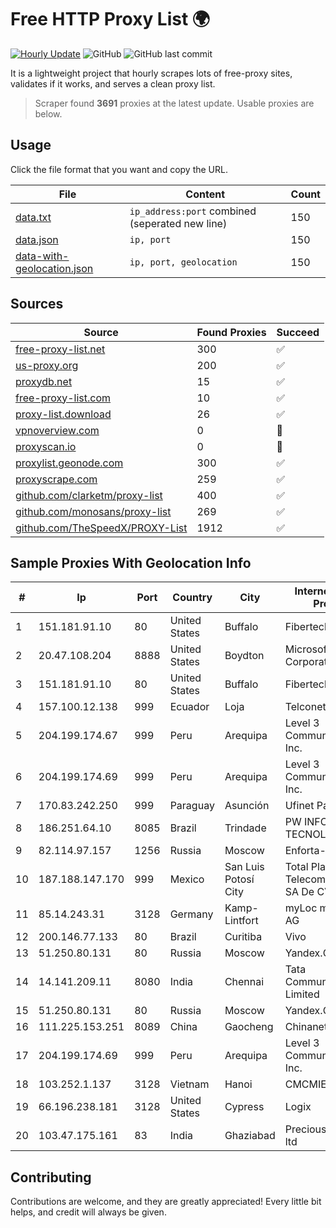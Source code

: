 
# Free HTTP Proxy List 🌍

[![Hourly Update](https://github.com/mertguvencli/http-proxy-list/actions/workflows/main.yml/badge.svg?branch=main)](https://github.com/mertguvencli/http-proxy-list/actions/workflows/main.yml)
![GitHub](https://img.shields.io/github/license/mertguvencli/http-proxy-list)
![GitHub last commit](https://img.shields.io/github/last-commit/mertguvencli/http-proxy-list)

It is a lightweight project that hourly scrapes lots of free-proxy sites, validates if it works, and serves a clean proxy list.


> Scraper found **3691** proxies at the latest update. Usable proxies are below.

## Usage

Click the file format that you want and copy the URL.


|File|Content|Count|
|----|-------|-----|
|[data.txt](https://raw.githubusercontent.com/mertguvencli/http-proxy-list/main/proxy-list/data.txt)|`ip_address:port` combined (seperated new line)|150|
|[data.json](https://raw.githubusercontent.com/mertguvencli/http-proxy-list/main/proxy-list/data.json)|`ip, port`|150|
|[data-with-geolocation.json](https://raw.githubusercontent.com/mertguvencli/http-proxy-list/main/proxy-list/data-with-geolocation.json)|`ip, port, geolocation`|150|

## Sources

|Source|Found Proxies|Succeed|
|------|-------------|-------|
|[free-proxy-list.net](https://free-proxy-list.net)|300|✅|
|[us-proxy.org](https://www.us-proxy.org)|200|✅|
|[proxydb.net](http://proxydb.net)|15|✅|
|[free-proxy-list.com](https://free-proxy-list.com/?page=&port=&type%5B%5D=http&type%5B%5D=https&up_time=0&search=Search)|10|✅|
|[proxy-list.download](https://www.proxy-list.download/HTTP)|26|✅|
|[vpnoverview.com](https://vpnoverview.com/privacy/anonymous-browsing/free-proxy-servers)|0|🚫|
|[proxyscan.io](https://www.proxyscan.io)|0|🚫|
|[proxylist.geonode.com](https://proxylist.geonode.com/api/proxy-list?limit=300&page=1&sort_by=lastChecked&sort_type=desc&protocols=http,https)|300|✅|
|[proxyscrape.com](https://api.proxyscrape.com/v2/?request=displayproxies&protocol=http&timeout=10000&country=all&ssl=all&anonymity=all)|259|✅|
|[github.com/clarketm/proxy-list](https://raw.githubusercontent.com/clarketm/proxy-list/master/proxy-list-raw.txt)|400|✅|
|[github.com/monosans/proxy-list](https://raw.githubusercontent.com/monosans/proxy-list/main/proxies/http.txt)|269|✅|
|[github.com/TheSpeedX/PROXY-List](https://raw.githubusercontent.com/TheSpeedX/PROXY-List/master/http.txt)|1912|✅|


## Sample Proxies With Geolocation Info

|#|Ip|Port|Country|City|Internet Service Provider|
|-|--|----|-------|----|-------------------------|
|1|151.181.91.10|80|United States|Buffalo|Fibertech Networks|
|2|20.47.108.204|8888|United States|Boydton|Microsoft Corporation|
|3|151.181.91.10|80|United States|Buffalo|Fibertech Networks|
|4|157.100.12.138|999|Ecuador|Loja|Telconet S.A|
|5|204.199.174.67|999|Peru|Arequipa|Level 3 Communications, Inc.|
|6|204.199.174.69|999|Peru|Arequipa|Level 3 Communications, Inc.|
|7|170.83.242.250|999|Paraguay|Asunción|Ufinet Panama S.A.|
|8|186.251.64.10|8085|Brazil|Trindade|PW INFORMATICA E TECNOLOGIA LTDA|
|9|82.114.97.157|1256|Russia|Moscow|Enforta-MSK|
|10|187.188.147.170|999|Mexico|San Luis Potosí City|Total Play Telecomunicaciones SA De CV|
|11|85.14.243.31|3128|Germany|Kamp-Lintfort|myLoc managed IT AG|
|12|200.146.77.133|80|Brazil|Curitiba|Vivo|
|13|51.250.80.131|80|Russia|Moscow|Yandex.Cloud LLC|
|14|14.141.209.11|8080|India|Chennai|Tata Communications Limited|
|15|51.250.80.131|80|Russia|Moscow|Yandex.Cloud LLC|
|16|111.225.153.251|8089|China|Gaocheng|Chinanet|
|17|204.199.174.69|999|Peru|Arequipa|Level 3 Communications, Inc.|
|18|103.252.1.137|3128|Vietnam|Hanoi|CMCMIENBAC|
|19|66.196.238.181|3128|United States|Cypress|Logix|
|20|103.47.175.161|83|India|Ghaziabad|Precious netcom pvt ltd|



## Contributing

Contributions are welcome, and they are greatly appreciated! Every
little bit helps, and credit will always be given.

